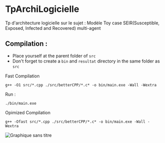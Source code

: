 # TpArchiLogicielle
Tp d'architecture logicielle sur le sujet : Modèle Toy case SEIR(Susceptible, Exposed, Infected and Recovered) multi-agent

## Compilation : 

- Place yourself at the parent folder of `src`
- Don't forget to create a `bin` and `resultat` directory in the same folder as `src`

Fast Compilation

```shell
g++ -O1 src/*.cpp ./src/betterCPP/*.c* -o bin/main.exe -Wall -Wextra
```

Run :

```shell
./bin/main.exe
```


Opimized Compilation

```shell
g++ -Ofast src/*.cpp ./src/betterCPP/*.c* -o bin/main.exe -Wall -Wextra
```

![Graphique sans titre](https://cdn.discordapp.com/attachments/751057885730963578/1159233807975727175/image.png)
